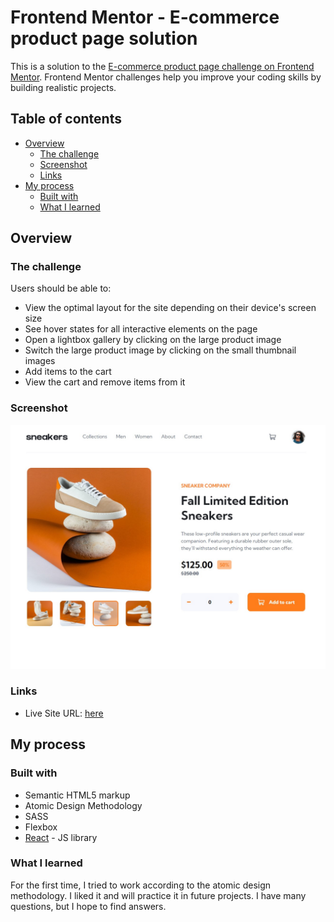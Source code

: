 # Frontend Mentor - E-commerce product page solution

This is a solution to the [E-commerce product page challenge on Frontend Mentor](https://www.frontendmentor.io/challenges/ecommerce-product-page-UPsZ9MJp6). Frontend Mentor challenges help you improve your coding skills by building realistic projects.

## Table of contents

- [Overview](#overview)
  - [The challenge](#the-challenge)
  - [Screenshot](#screenshot)
  - [Links](#links)
- [My process](#my-process)
  - [Built with](#built-with)
  - [What I learned](#what-i-learned)

## Overview

### The challenge

Users should be able to:

- View the optimal layout for the site depending on their device's screen size
- See hover states for all interactive elements on the page
- Open a lightbox gallery by clicking on the large product image
- Switch the large product image by clicking on the small thumbnail images
- Add items to the cart
- View the cart and remove items from it

### Screenshot

![](./src/Assets/final.jpg)

### Links

- Live Site URL: [here](https://imaginative-paletas-e91884.netlify.app/)

## My process

### Built with

- Semantic HTML5 markup
- Atomic Design Methodology
- SASS
- Flexbox
- [React](https://reactjs.org/) - JS library

### What I learned

For the first time, I tried to work according to the atomic design methodology. I liked it and will practice it in future projects. I have many questions, but I hope to find answers.
